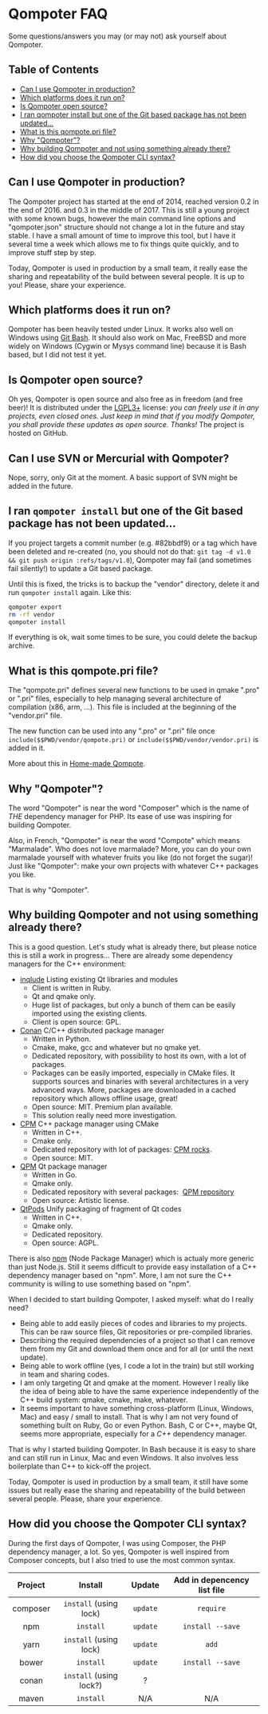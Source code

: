 Qompoter FAQ
========

Some questions/answers you may (or may not) ask yourself about Qompoter.

Table of Contents
---------------------

* [Can I use Qompoter in production?](#can-i-use-qompoter-in-production)
* [Which platforms does it run on?](#which-platforms-does-it-run-on)
* [Is Qompoter open source?](#is-qompoter-open-source)
* [I ran qompoter install but one of the Git based package has not been updated...](#i-ran-qompoter-install-but-one-of-the-git-based-package-has-not-been-updated)
* [What is this qompote.pri file?](#what-is-this-qompotepri-file)
* [Why "Qompoter"?](#why-qompoter)
* [Why building Qompoter and not using something already there?](#why-building-qompoter-and-not-using-something-already-there)
* [How did you choose the Qompoter CLI syntax?](#how-did-you-choose-the-qompoter-cli-syntax)

Can I use Qompoter in production?
---------------------

The Qompoter project has started at the end of 2014, reached version 0.2 in the end of 2016. and 0.3 in the middle of 2017. This is still a young project with some known bugs, however the main command line options and "qompoter.json" structure should not change a lot in the future and stay stable. I have a small amount of time to improve this tool, but I have it several time a week which allows me to fix things quite quickly, and to improve stuff step by step.

Today, Qompoter is used in production by a small team, it really ease the sharing and repeatability of the build between several people.
It is up to you! Please, share your experience.

Which platforms does it run on?
---------------------

Qompoter has been heavily tested under Linux. It works also well on Windows using [Git Bash](https://git-scm.com/).
It should also work on Mac, FreeBSD and more widely on Windows (Cygwin or Mysys command line) because it is Bash based, but I did not test it yet.

Is Qompoter open source?
---------------------

Oh yes, Qompoter is open source and also free as in freedom (and free beer)! It is distributed under the [LGPL3+](LICENSE) license: *you can freely use it in any projects, even closed ones. Just keep in mind that if you modify Qompoter, you shall provide these updates as open source. Thanks!* The project is hosted on GitHub.

Can I use SVN or Mercurial with Qompoter?
---------------------

Nope, sorry, only Git at the moment. A basic support of SVN might be added in the future.

I ran `qompoter install` but one of the Git based package has not been updated...
---------------------

If you project targets a commit number (e.g. #82bbdf9) or a tag which have been deleted and re-created (no, you should not do that: `git tag -d v1.0 && git push origin :refs/tags/v1.0`), Qompoter may fail (and sometimes fail silently!) to update a Git based package.

Until this is fixed, the tricks is to backup the "vendor" directory, delete it and run `qompoter install` again. Like this:

```bash
qompoter export
rm -rf vendor
qompoter install
```

If everything is ok, wait some times to be sure, you could delete the backup archive.

What is this qompote.pri file?
---------------------

The "qompote.pri" defines several new functions to be used in qmake ".pro" or ".pri" files, especially to help managing several architecture of compilation (x86, arm, ...). This file is included at the beginning of the "vendor.pri" file.

The new function can be used into any ".pro" or ".pri" file once `include($$PWD/vendor/qompote.pri)` or `include($$PWD/vendor/vendor.pri)` is added in it.

More about this in [Home-made Qompote](Home-made-qompote.md).

Why "Qompoter"?
---------------------

The word "Qompoter" is near the word "Composer" which is the name of _THE_ dependency manager for PHP. Its ease of use was inspiring for building Qompoter.

Also, in French, "Qompoter" is near the word "Compote" which means "Marmalade". Who does not love marmalade? More, you can do your own marmalade yourself with whatever fruits you like (do not forget the sugar)! Just like "Qompoter": make your own projects with whatever C++ packages you like.

That is why "Qompoter".

Why building Qompoter and not using something already there?
---------------------

This is a good question. Let's study what is already there, but please notice this is still a work in progress...
There are already some dependency managers for the C++ environment:

* [inqlude](http://inqlude.org/) Listing existing Qt libraries and modules
    * Client is written in Ruby.
    * Qt and qmake only.
    * Huge list of packages, but only a bunch of them can be easily imported using the existing clients.
    * Client is open source: GPL.
* [Conan](https://github.com/conan-io/conan) C/C++ distributed package manager
    * Written in Python.
    * Cmake, make, gcc and whatever but no qmake yet.
    * Dedicated repository, with possibility to host its own, with a lot of packages.
    * Packages can be easily imported, especially in CMake files. It supports sources and binaries with several architectures in a very advanced ways. More, packages are downloaded in a cached repository which allows offline usage, great!
    * Open source: MIT. Premium plan available.
    * This solution really need more investigation.
* [CPM](https://github.com/iauns/cpm) C++ package manager using CMake
    * Written in C++.
    * Cmake only.
    * Dedicated repository with lot of packages: [CPM rocks](http://www.cpm.rocks/).
    * Open source: MIT.
* [QPM](https://github.com/Cutehacks/qpm) Qt package manager
    * Written in Go.
    * Qmake only.
    * Dedicated repository with several packages:  [QPM repository](http://www.qpm.io/packages.html)
    * Open source: Artistic license.
* [QtPods](https://github.com/qt-pods/qt-pods) Unify packaging of fragment of Qt codes
    * Written in C++.
    * Qmake only.
    * Dedicated repository.
    * Open source: AGPL.

There is also [npm](https://github.com/npm/npm) (Node Package Manager) which is actualy more generic than just Node.js. Still it seems difficult to provide easy installation of a C++ dependency manager based on "npm". More, I am not sure the C++ community is willing to use something based on "npm".

When I decided to start building Qompoter, I asked myself: what do I really need?

* Being able to add easily pieces of codes and libraries to my projects. This can be raw source files, Git repositories or pre-compiled libraries.
* Describing the required dependencies of a project so that I can remove them from my Git and download them once and for all (or until the next update).
* Being able to work offline (yes, I code a lot in the train) but still working in team and sharing codes.
* I am only targeting Qt and qmake at the moment. However I really like the idea of being able to have the same experience independently of the C++ build system: qmake, cmake, make, whatever.
* It seems important to have something cross-platform (Linux, Windows, Mac) and easy / small to install. That is why I am not very found of something built on Ruby, Go or even Python. Bash, C or C++, maybe Qt, seems more appropriate, especially for a _C++_ dependency manager.

That is why I started building Qompoter. In Bash because it is easy to share and can still run in Linux, Mac and even Windows. It also involves less boilerplate than C++ to kick-off the project.

Today, Qompoter is used in production by a small team, it still have some issues but really ease the sharing and repeatability of the build between several people. Please, share your experience.

How did you choose the Qompoter CLI syntax?
---------------------

During the first days of Qompoter, I was using Composer, the PHP dependency manager, a lot. So yes, Qompoter is well inspired from Composer concepts, but I also tried to use the most common syntax.

| Project  | Install                 | Update   | Add in depencency list file |
|:--------:|:-----------------------:|:---------:|:--------------------------:|
| composer | `install` (using lock)  | `update` | `require`
| npm      | `install`               | `update` | `install --save`
| yarn     | `install` (using lock)  | `update` | `add`
| bower    | `install`               | `update` | `install --save`
| conan    | `install` (using lock?) | ?        |
| maven    | `install`               | N/A      | N/A
